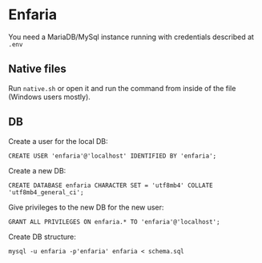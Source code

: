# Enfaria
You need a MariaDB/MySql instance running with credentials described at `.env`


## Native files

Run `native.sh` or open it and run the command from inside of the file (Windows users mostly).


## DB

Create a user for the local DB:

`CREATE USER 'enfaria'@'localhost' IDENTIFIED BY 'enfaria';`

Create a new DB:

`CREATE DATABASE enfaria CHARACTER SET = 'utf8mb4' COLLATE 'utf8mb4_general_ci';`

Give privileges to the new DB for the new user:

`GRANT ALL PRIVILEGES ON enfaria.* TO 'enfaria'@'localhost';`

Create DB structure:

`mysql -u enfaria -p'enfaria' enfaria < schema.sql`
